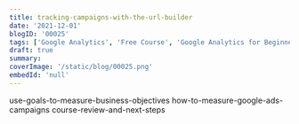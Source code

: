 ```yaml
---
title: tracking-campaigns-with-the-url-builder
date: '2021-12-01'
blogID: '00025'
tags: ['Google Analytics', 'Free Course', 'Google Analytics for Beginners']
draft: true
summary:
coverImage: '/static/blog/00025.png'
embedId: 'null'
---
```


use-goals-to-measure-business-objectives
how-to-measure-google-ads-campaigns
course-review-and-next-steps
